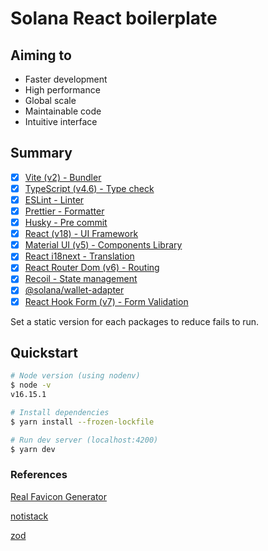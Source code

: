 # Solana React boilerplate

## Aiming to

- Faster development
- High performance
- Global scale
- Maintainable code
- Intuitive interface

## Summary

- [x] [Vite (v2) - Bundler](https://vitejs.dev/)
- [x] [TypeScript (v4.6) - Type check](https://www.typescriptlang.org/)
- [x] [ESLint - Linter](https://eslint.org/)
- [x] [Prettier - Formatter](https://prettier.io/)
- [x] [Husky - Pre commit](https://typicode.github.io/husky/#/)
- [x] [React (v18) - UI Framework](https://reactjs.org/)
- [x] [Material UI (v5) - Components Library](https://mui.com/)
- [x] [React i18next - Translation](https://react.i18next.com/)
- [x] [React Router Dom (v6) - Routing](https://reactrouter.com/)
- [x] [Recoil - State management](https://recoiljs.org/)
- [x] [@solana/wallet-adapter](https://solana-labs.github.io/wallet-adapter/)
- [x] [React Hook Form (v7) - Form Validation](https://react-hook-form.com/)

Set a static version for each packages to reduce fails to run.

## Quickstart

```bash
# Node version (using nodenv)
$ node -v
v16.15.1

# Install dependencies
$ yarn install --frozen-lockfile

# Run dev server (localhost:4200)
$ yarn dev
```

### References

[Real Favicon Generator](https://realfavicongenerator.net/)

[notistack](https://iamhosseindhv.com/notistack)

[zod](https://github.com/colinhacks/zod)
